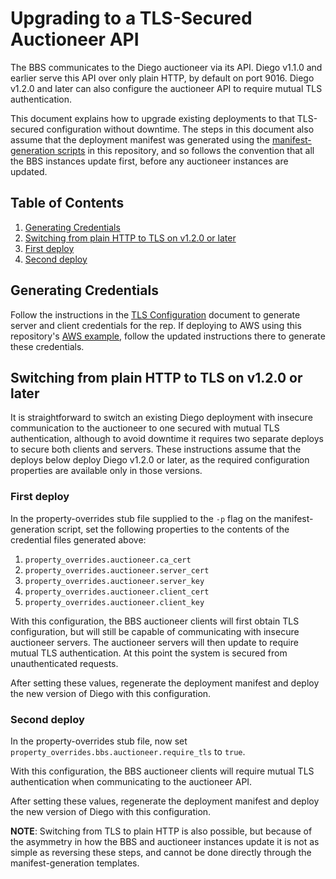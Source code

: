 # Upgrading to a TLS-Secured Auctioneer API

The BBS communicates to the Diego auctioneer via its API.
Diego v1.1.0 and earlier serve this API over only plain HTTP, by default on port 9016.
Diego v1.2.0 and later can also configure the auctioneer API to require mutual TLS authentication.

This document explains how to upgrade existing deployments to that TLS-secured configuration without downtime. The steps in this document also assume that the deployment manifest was generated using the [manifest-generation scripts](manifest-generation.md) in this repository, and so follows the convention that all the BBS instances update first, before any auctioneer instances are updated.

## Table of Contents

1. [Generating Credentials](#generating-credentials)
1. [Switching from plain HTTP to TLS on v1.2.0 or later](#switch-plain-http-tls-1-2-0)
  1. [First deploy](#switch-plain-http-tls-1-2-0-deploy-1)
  1. [Second deploy](#switch-plain-http-tls-1-2-0-deploy-2)


## <a name="generating-credentials"></a>Generating Credentials

Follow the instructions in the [TLS Configuration](tls-configuration.md) document to generate server and client credentials for the rep. If deploying to AWS using this repository's [AWS example](../examples/aws), follow the updated instructions there to generate these credentials.


## <a name="switch-plain-http-tls-1-2-0"></a>Switching from plain HTTP to TLS on v1.2.0 or later

It is straightforward to switch an existing Diego deployment with insecure communication to the auctioneer to one secured with mutual TLS authentication, although to avoid downtime it requires two separate deploys to secure both clients and servers. These instructions assume that the deploys below deploy Diego v1.2.0 or later, as the required configuration properties are available only in those versions.


### <a name="switch-plain-http-tls-1-2-0-deploy-1"></a>First deploy

In the property-overrides stub file supplied to the `-p` flag on the manifest-generation script, set the following properties to the contents of the credential files generated above:

1. `property_overrides.auctioneer.ca_cert`
1. `property_overrides.auctioneer.server_cert`
1. `property_overrides.auctioneer.server_key`
1. `property_overrides.auctioneer.client_cert`
1. `property_overrides.auctioneer.client_key`

With this configuration, the BBS auctioneer clients will first obtain TLS configuration, but will still be capable of communicating with insecure auctioneer servers. The auctioneer servers will then update to require mutual TLS authentication. At this point the system is secured from unauthenticated requests.

After setting these values, regenerate the deployment manifest and deploy the new version of Diego with this configuration.


### <a name="switch-plain-http-tls-1-2-0-deploy-2"></a>Second deploy

In the property-overrides stub file, now set `property_overrides.bbs.auctioneer.require_tls` to `true`.

With this configuration, the BBS auctioneer clients will require mutual TLS authentication when communicating to the auctioneer API.

After setting these values, regenerate the deployment manifest and deploy the new version of Diego with this configuration.

**NOTE**: Switching from TLS to plain HTTP is also possible, but because of the asymmetry in how the BBS and auctioneer instances update it is not as simple as reversing these steps, and cannot be done directly through the manifest-generation templates.